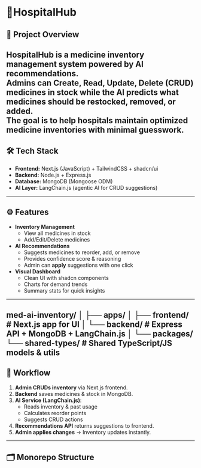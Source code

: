 # 💊HospitalHub

## 📌 Project Overview
HospitalHub is a **medicine inventory management system** powered by **AI recommendations**.  
Admins can **Create, Read, Update, Delete (CRUD)** medicines in stock while the AI predicts what medicines should be restocked, removed, or added.  
The goal is to help hospitals maintain **optimized medicine inventories** with minimal guesswork.
---

## 🛠 Tech Stack
- **Frontend:** Next.js (JavaScript) + TailwindCSS + shadcn/ui  
- **Backend:** Node.js + Express.js  
- **Database:** MongoDB (Mongoose ODM)  
- **AI Layer:** LangChain.js (agentic AI for CRUD suggestions)  

---

## ⚙️ Features
- **Inventory Management**
  - View all medicines in stock
  - Add/Edit/Delete medicines
- **AI Recommendations**
  - Suggests medicines to reorder, add, or remove
  - Provides confidence score & reasoning
  - Admin can **apply** suggestions with one click
- **Visual Dashboard**
  - Clean UI with shadcn components
  - Charts for demand trends
  - Summary stats for quick insights

---
med-ai-inventory/
│
├── apps/
│   ├── frontend/        # Next.js app for UI
│   └── backend/         # Express API + MongoDB + LangChain.js
│
└── packages/
    └── shared-types/    # Shared TypeScript/JS models & utils
---

## 🔄 Workflow
1. **Admin CRUDs inventory** via Next.js frontend.  
2. **Backend** saves medicines & stock in MongoDB.  
3. **AI Service (LangChain.js)**:
   - Reads inventory & past usage
   - Calculates reorder points
   - Suggests CRUD actions  
4. **Recommendations API** returns suggestions to frontend.  
5. **Admin applies changes** → Inventory updates instantly.

---


## 🗂️ Monorepo Structure
